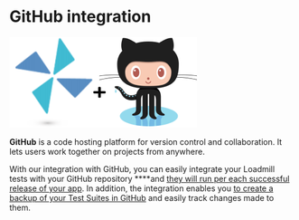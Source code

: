 # GitHub integration

![](../../.gitbook/assets/screen-shot-2021-03-04-at-15.16.56.png)

**GitHub** is a code hosting platform for version control and collaboration. It lets users work together on projects from anywhere. 

With our integration with GitHub, you can easily integrate your Loadmill tests with your GitHub repository ****and [they will run per each successful release of your app](https://docs.loadmill.com/integrations/github-integration/ci-integration). In addition, the integration enables you [to create a backup of your Test Suites in GitHub](https://docs.loadmill.com/integrations/github-integration/data-sync-connection-to-github) and easily track changes made to them.

 



